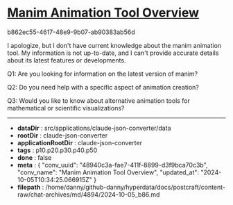 # [Manim Animation Tool Overview](https://claude.ai/chat/48940c3a-fae7-411f-8899-d3f9bca70c3b)

b862ec55-4617-48e9-9b07-ab90383ab56d

 I apologize, but I don't have current knowledge about the manim animation tool. My information is not up-to-date, and I can't provide accurate details about its latest features or developments.

Q1: Are you looking for information on the latest version of manim?

Q2: Do you need help with a specific aspect of animation creation?

Q3: Would you like to know about alternative animation tools for mathematical or scientific visualizations?

---

* **dataDir** : src/applications/claude-json-converter/data
* **rootDir** : claude-json-converter
* **applicationRootDir** : claude-json-converter
* **tags** : p10.p20.p30.p40.p50
* **done** : false
* **meta** : {
  "conv_uuid": "48940c3a-fae7-411f-8899-d3f9bca70c3b",
  "conv_name": "Manim Animation Tool Overview",
  "updated_at": "2024-10-05T10:34:25.066915Z"
}
* **filepath** : /home/danny/github-danny/hyperdata/docs/postcraft/content-raw/chat-archives/md/4894/2024-10-05_b86.md